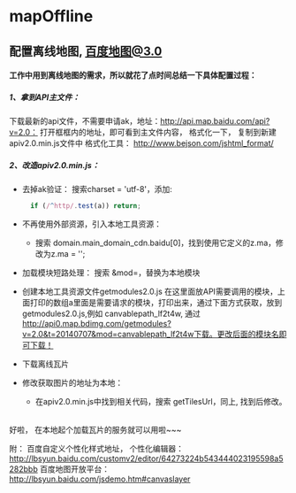 # mapOffline
配置离线地图, 百度地图@3.0
----------

#### 工作中用到离线地图的需求，所以就花了点时间总结一下具体配置过程：

##### 1、拿到API主文件：
  下载最新的api文件，不需要申请ak，地址：http://api.map.baidu.com/api?v=2.0：
  打开框框内的地址，即可看到主文件内容， 格式化一下， 复制到新建 apiv2.0.min.js文件中
    格式化工具： http://www.bejson.com/jshtml_format/

##### 2、改造apiv2.0.min.js：
  * 去掉ak验证： 搜索charset = 'utf-8'，添加:
    ```javascript
      if (/^http/.test(a)) return;
    ```
  
  * 不再使用外部资源，引入本地工具资源：
      * 搜索 domain.main_domain_cdn.baidu[0]，找到使用它定义的z.ma，修改为z.ma = '';
      
  * 加载模块短路处理：
    搜索 &mod=，替换为本地模块
    
  * 创建本地工具资源文件getmodules2.0.js
    在这里面放API需要调用的模块，上面打印的数组a里面是需要请求的模块，打印出来，通过下面方式获取，放到getmodules2.0.js,例如 canvablepath_lf2t4w, 通过 http://api0.map.bdimg.com/getmodules?v=2.0&t=20140707&mod=canvablepath_lf2t4w下载。更改后面的模块名即可下载！
   
  * 下载离线瓦片
  
  * 修改获取图片的地址为本地：
      * 在apiv2.0.min.js中找到相关代码，搜索 getTilesUrl，同上, 找到后修改。
      
    <br>  
  好啦， 在本地起个加载瓦片的服务就可以用啦~~~
    <br>  
  
  

附： 
  百度自定义个性化样式地址， 个性化编辑器：  http://lbsyun.baidu.com/customv2/editor/64273224b543444023195598a5282bbb
  百度地图开放平台： http://lbsyun.baidu.com/jsdemo.htm#canvaslayer 


